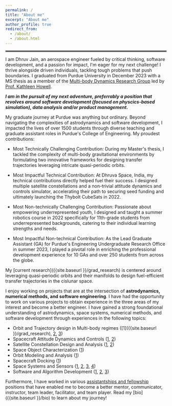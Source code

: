 ```yaml
---
permalink: /
title: "About me"
excerpt: "About me"
author_profile: true
redirect_from: 
  - /about/
  - /about.html
---
```

<hr style="border:2px solid grey">

I am Dhruv Jain, an aerospace engineer fueled by critical thinking, software development, and a passion for impact, I'm eager for my next challenge! I thrive alongside driven individuals, tackling tough problems that push boundaries. I graduated from Purdue University in December 2023 with a MS thesis as a member of the [Multi-body Dynamics Research Group](https://engineering.purdue.edu/people/kathleen.howell.1/index.html) led by [Prof. Kathleen Howell](https://engineering.purdue.edu/AAE/people/ptProfile?resource_id=1384). 

___I am in the pursuit of my next adventure, preferrably a position that revolves around software development (focused on physcics-based simulation), data analysis and/or product management.___

My graduate journey at Purdue was anything but ordinary. Beyond navigating the complexities of astrodynamics and software development, I impacted the lives of over 1500 students through diverse teaching and graduate assistant roles in Purdue's College of Engineering. My proudest contributions:

- Most Technically Challenging Contribution: During my Master's thesis, I tackled the complexity of multi-body gravitational environments by formulating two innovative frameworks for designing transfer trajectories leveraging intricate quasi-periodic orbits.

- Most Impactful Technical Contribution: At Dhruva Space, India, my technical contributions directly helped fuel their success. I designed multiple satellite constellations and a non-trivial attitude dynamics and controls simulator, accelerating their path to securing seed funding and ultimately launching the Thybolt CubeSats in 2022.

- Most Non-technically Challenging Contribution: Passionate about empowering underrepresented youth, I designed and taught a summer robotics course in 2022 specifically for 11th-grade students from underrepresented backgrounds, catering to their individual learning strengths and needs.

- Most Impactful Non-technical Contribution: As the Lead Graduate Assistant (GA) for Purdue's Engineering Undergraduate Research Office in summer 2023, I played a pivotal role in enriching the professional development experience for 10 GAs and over 250 students from across the globe.


My [current research]({{site.baseurl }}/grad_research) is centered around leveraging quasi-periodic orbits and their manifolds to design fuel-efficient transfer trajectories in the cislunar space. 

I enjoy working on projects that are at the intersection of __astrodynamics, numerical methods, and software engineering__. I have had the opportunity to work on various projects to obtain experience in the three areas of my interest and become a better engineer. I have gained a strong foundational understanding of astrodynamics, space systems, numerical methods, and software development through experiences in the following topics: 

- Orbit and Trajectory design in Multi-body regimes ([1]({{site.baseurl }}/grad_research), [2](https://github.com/DhruvJ22/Astrodynamics_Research), [3](projects.md#poliastro))
- Spacecraft Attitude Dynamics and Controls ([1](experiences.md#dhruva-space-,-india-(summer-2020)), [2](projects.md#analysis-of-motor-misalignment-jet-damping-and-mass-variation-on-a-spinning-thrusting-cubesat)) 
- Satellite Constellation Design and Analysis ([1](experiences.md#dhruva-space-india-summer-2019), [2](projects.md#senior-spacecraft-design-project-purdue-university))
- Space Object Characterization ([1](undergrad_research.md#space-object-taxonomy))
- Orbit Modeling and Analysis ([1](undergrad_research.md#aerodynamics-deorbit-experiement))
- Spacecraft Docking ([1](undergrad_research.md#spacecraft-docking-and-simulation))
- Space Systems and Sensors ([1](projects.md#senior-spacecraft-design-project-purdue-university), [2](projects.md#purdue-vibrational-instrumental-payload-for-educational-research), [3](undergrad_research.md#aerodynamics-deorbit-experiement), [4](experiences.md#indian-institude-of-technology-delhi-india-summer-2018))
- Software and Algorithm Development ([1](https://github.com/DhruvJ22/Astrodynamics_Research), [2](projects.md#poliastro), [3](projects.md#numerical-methods))

Furthermore, I have worked in various [assistantships and fellowship](experiences.md#assistantships--fellowship-at-purdue-univeristy) positions that have enabled me to become a better mentor, communicator, instructor, team leader, facilitator, and team player. Read my [bio]({{site.baseurl }}/bio) to learn about my journey!